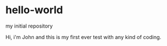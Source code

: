 # hello-world
my initial repository

Hi, i'm John and this is my first ever test with any kind of coding.
